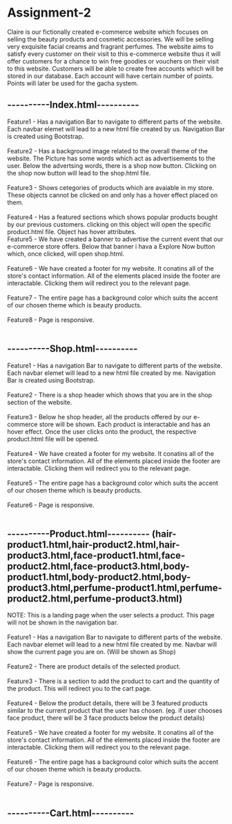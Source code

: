 # Assignment-2
Claire is our fictionally created e-commerce website which focuses on selling the beauty products and cosmetic accessories. We will be selling very exquisite facial creams and fragrant perfumes. The website aims to satisfy every customer on their visit to this e-commerce website thus it will offer customers for a chance to win free goodies or vouchers on their visit to this website. Customers will be able to create free accounts which will be stored in our database. Each account will have certain number of points. Points will later be used for the gacha system.

## ----------Index.html----------
Feature1 - Has a navigation Bar to navigate to different parts of the website. Each navbar elemet will lead to a new html file created by us. Navigation Bar is created using Bootstrap. <br /><br />
Feature2 - Has a background image related to the overall theme of the website. The Picture has some words which act as advertisements to the user. Below the advertsing words, there is a shop now button. Clicking on the shop now button will lead to the shop.html file. <br /><br />
Feature3 - Shows cetegories of products which are avaiable in my store. These objects cannot be clicked on and only has a hover effect placed on them.<br /><br />
Feature4 - Has a featured sections which shows popular products bought by our previous customers. clicking on this object will open the specific product.html file. Object has hover attributes.<br />
Feature5 - We have created a banner to advertise the current event that our e-commerce store offers. Below that banner i hava a Explore Now button which, once clicked, will open shop.html.<br /><br />
Feature6 - We have created a footer for my website. It conatins all of the store's contact information. All of the elements placed inside the footer are interactable. Clicking them will redirect you to the relevant page.<br /><br />
Feature7 - The entire page has a background color which suits the accent of our chosen theme which is beauty products.<br /><br />
Feature8 - Page is responsive.<br /><br />

## ----------Shop.html----------
Feature1 - Has a navigation Bar to navigate to different parts of the website. Each navbar elemet will lead to a new html file created by me. Navigation Bar is created using Bootstrap.<br /><br />
Feature2 - There is a shop header which shows that you are in the shop section of the website.<br /><br />
Feature3 - Below he shop header, all the products offered by our e-commerce store will be shown. Each product is interactable and has an hover effect. Once the user clicks onto the product, the respective product.html file will be opened.<br /><br />
Feature4 -  We have created a footer for my website. It conatins all of the store's contact information. All of the elements placed inside the footer are interactable. Clicking them will redirect you to the relevant page.<br /><br />
Feature5 - The entire page has a background color which suits the accent of our chosen theme which is beauty products.<br /><br />
Feature6 - Page is responsive.<br /><br />

## ----------Product.html---------- (hair-product1.html,hair-product2.html,hair-product3.html,face-product1.html,face-product2.html,face-product3.html,body-product1.html,body-product2.html,body-product3.html,perfume-product1.html,perfume-product2.html,perfume-product3.html)
NOTE: This is a landing page when the user selects a product. This page will not be shown in the navigation bar.<br /><br />
Feature1 - Has a navigation Bar to navigate to different parts of the website. Each navbar elemet will lead to a new html file created by me. Navbar will show the current page you are on. (Will be shown as Shop)<br /><br />
Feature2 - There are product details of the selected product. <br /><br />
Feature3 - There is a section to add the product to cart and the quantity of the product. This will redirect you to the cart page.<br /><br />
Feature4 - Below the product details, there will be 3 featured products similar to the current product that the user has chosen. (eg. if user chooses face product, there will be 3 face products below the product details)<br /><br />
Feature5 -  We have created a footer for my website. It conatins all of the store's contact information. All of the elements placed inside the footer are interactable. Clicking them will redirect you to the relevant page.<br /><br />
Feature6 - The entire page has a background color which suits the accent of our chosen theme which is beauty products.<br /><br />
Feature7 - Page is responsive.<br /><br />
## ----------Cart.html----------